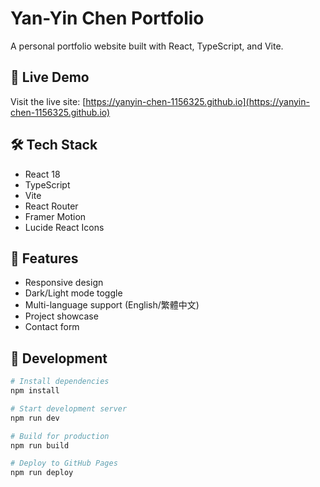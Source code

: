 # Yan-Yin Chen Portfolio

A personal portfolio website built with React, TypeScript, and Vite.

## 🚀 Live Demo

Visit the live site: [https://yanyin-chen-1156325.github.io](https://yanyin-chen-1156325.github.io)

## 🛠️ Tech Stack

- React 18
- TypeScript
- Vite
- React Router
- Framer Motion
- Lucide React Icons

## 📱 Features

- Responsive design
- Dark/Light mode toggle
- Multi-language support (English/繁體中文)
- Project showcase
- Contact form

## 🔧 Development

```bash
# Install dependencies
npm install

# Start development server
npm run dev

# Build for production
npm run build

# Deploy to GitHub Pages
npm run deploy
```
